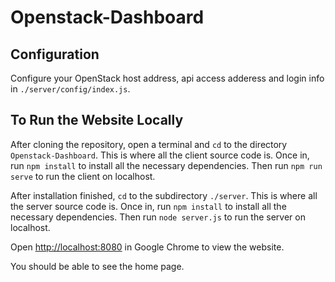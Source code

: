 # Openstack-Dashboard

## Configuration
Configure your OpenStack host address, api access adderess and login info in `./server/config/index.js`.

## To Run the Website Locally
After cloning the repository, open a terminal and `cd` to the directory `Openstack-Dashboard`. 
This is where all the client source code is.
Once in, run `npm install` to install all the necessary dependencies. 
Then run `npm run serve` to run the client on localhost. 

After installation finished, `cd` to the subdirectory `./server`. 
This is where all the server source code is.
Once in, run `npm install` to install all the necessary dependencies. 
Then run `node server.js` to run the server on localhost. 

Open [http://localhost:8080](http://localhost:8080) in Google Chrome to view the website.

You should be able to see the home page.
